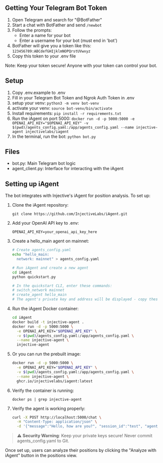 ## Getting Your Telegram Bot Token
1. Open Telegram and search for "@BotFather"
2. Start a chat with BotFather and send `/newbot`
3. Follow the prompts:
   - Enter a name for your bot
   - Enter a username for your bot (must end in 'bot')
4. BotFather will give you a token like this: `123456789:ABCdefGHIjklmNOPQrstUVwxyz`
5. Copy this token to your .env file

Note: Keep your token secure! Anyone with your token can control your bot.

## Setup
1. Copy .env.example to .env
2. Fill in your Telegram Bot Token and Ngrok Auth Token in .env
3. setup your venv: `python3 -m venv bot-venv`
4. activate your venv: `source bot-venv/bin/activate`
5. Install requirements: `pip install -r requirements.txt`
6. Run the iAgent on port 5000: `docker run -d -p 5000:5000 -e OPENAI_API_KEY="$OPENAI_API_KEY" -v $(pwd)/agents_config.yaml:/app/agents_config.yaml --name injective-agent injectivelabs/iagent`
7. In the terminal, run the bot: `python bot.py`

## Files
- bot.py: Main Telegram bot logic
- agent_client.py: Interface for interacting with the iAgent

## Setting up iAgent

The bot integrates with Injective's iAgent for position analysis. To set up:

1. Clone the iAgent repository:
   ```
   git clone https://github.com/InjectiveLabs/iAgent.git
   ```

2. Add your OpenAI API key to .env:
   ```
   OPENAI_API_KEY=your_openai_api_key_here
   ```

3. Create a hello_main agent on mainnet:
   ```bash
   # Create agents_config.yaml
   echo "hello_main:
     network: mainnet" > agents_config.yaml

   # Run iAgent and create a new agent
   cd iAgent
   python quickstart.py
   
   # In the quickstart CLI, enter these commands:
   # switch_network mainnet
   # create_agent hello_main
   # The agent's private key and address will be displayed - copy these to your agents_config.yaml
   ```

4. Run the iAgent Docker container:
   ```bash
   cd iAgent
   docker build -t injective-agent .
   docker run -d -p 5000:5000 \
     -e OPENAI_API_KEY="$OPENAI_API_KEY" \
     -v $(pwd)/agents_config.yaml:/app/agents_config.yaml \
     --name injective-agent \
     injective-agent
   ```

5. Or you can run the prebuilt image:
   ```bash
   docker run -d -p 5000:5000 \
     -e OPENAI_API_KEY="$OPENAI_API_KEY" \
     -v $(pwd)/agents_config.yaml:/app/agents_config.yaml \
     --name injective-agent \
     ghcr.io/injectivelabs/iagent:latest
   ```

6. Verify the container is running:
   ```
   docker ps | grep injective-agent
   ```

7. Verify the agent is working properly:
   ```bash
   curl -X POST http://localhost:5000/chat \
     -H "Content-Type: application/json" \
     -d '{"message":"Hello, how are you?", "session_id":"test", "agent_id":"hello_main", "agent_key":"YOUR_PRIVATE_KEY_HERE", "environment":"mainnet"}'
   ```

> ⚠️ **Security Warning**: Keep your private keys secure! Never commit agents_config.yaml to Git.

Once set up, users can analyze their positions by clicking the "Analyze with iAgent" button in the positions view. 